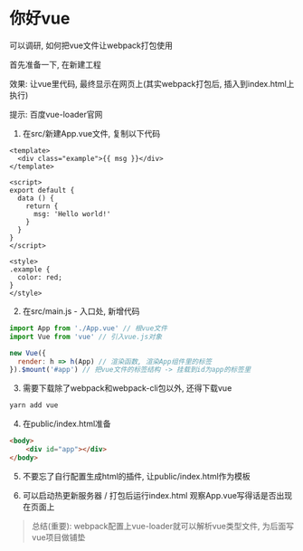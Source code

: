 # 你好vue

可以调研, 如何把vue文件让webpack打包使用

首先准备一下, 在新建工程

效果: 让vue里代码, 最终显示在网页上(其实webpack打包后, 插入到index.html上执行)

提示: 百度vue-loader官网

1. 在src/新建App.vue文件, 复制以下代码

```vue
<template>
  <div class="example">{{ msg }}</div>
</template>

<script>
export default {
  data () {
    return {
      msg: 'Hello world!'
    }
  }
}
</script>

<style>
.example {
  color: red;
}
</style>
```

2. 在src/main.js - 入口处, 新增代码

```js
import App from './App.vue' // 根vue文件
import Vue from 'vue' // 引入vue.js对象

new Vue({ 
  render: h => h(App) // 渲染函数, 渲染App组件里的标签
}).$mount('#app') // 把vue文件的标签结构 -> 挂载到id为app的标签里
```

3. 需要下载除了webpack和webpack-cli包以外, 还得下载vue

```bash
yarn add vue
```

4. 在public/index.html准备

```html
<body>
    <div id="app"></div>
</body>
```

5. 不要忘了自行配置生成html的插件, 让public/index.html作为模板

6. 可以启动热更新服务器 / 打包后运行index.html 观察App.vue写得话是否出现在页面上

> 总结(重要): webpack配置上vue-loader就可以解析vue类型文件, 为后面写vue项目做铺垫



 